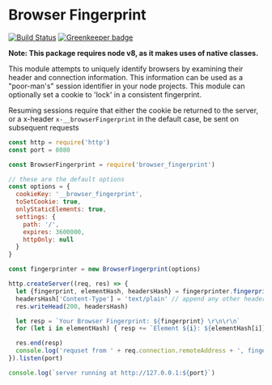 # Browser Fingerprint

[![Build Status](https://circleci.com/gh/actionhero/browser_fingerprint.png)](https://circleci.com/gh/actionhero/browser_fingerprint.png)
[![Greenkeeper badge](https://badges.greenkeeper.io/actionhero/browser_fingerprint.svg)](https://greenkeeper.io/)

**Note: This package requires node v8, as it makes uses of native classes.**

This module attempts to uniquely identify browsers by examining their header and connection information.  This information can be used as a "poor-man's" session identifier in your node projects. This module can optionally set a cookie to 'lock' in a consistent fingerprint.

Resuming sessions require that either the cookie be returned to the server, or a x-header `x-__browserFingerprint` in the default case, be sent on subsequent requests

```javascript
const http = require('http')
const port = 8080

const BrowserFingerprint = require('browser_fingerprint')

// these are the default options
const options = {
  cookieKey: '__browser_fingerprint',
  toSetCookie: true,
  onlyStaticElements: true,
  settings: {
    path: '/',
    expires: 3600000,
    httpOnly: null
  }
}

const fingerprinter = new BrowserFingerprint(options)

http.createServer((req, res) => {
  let {fingerprint, elementHash, headersHash} = fingerprinter.fingerprint(req)
  headersHash['Content-Type'] = 'text/plain' // append any other headers you want
  res.writeHead(200, headersHash)

  let resp = `Your Browser Fingerprint: ${fingerprint} \r\n\r\n`
  for (let i in elementHash) { resp += `Element ${i}: ${elementHash[i]}\r\n` }

  res.end(resp)
  console.log('requset from ' + req.connection.remoteAddress + ', fingerprint -> ' + fingerprint)
}).listen(port)

console.log(`server running at http://127.0.0.1:${port}`)
```

